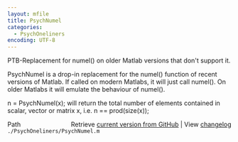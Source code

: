 ```yaml
---
layout: mfile
title: PsychNumel
categories:
  - PsychOneliners
encoding: UTF-8
---
```


PTB-Replacement for numel\(\) on older Matlab versions that don't support it.

PsychNumel is a drop-in replacement for the numel\(\) function of recent
versions of Matlab. If called on modern Matlabs, it will just call
numel\(\). On older Matlabs it will emulate the behaviour of numel\(\).

n = PsychNumel\(x\); will return the total number of elements contained in
scalar, vector or matrix x, i.e. n == prod\(size\(x\)\);



<div class="code_header" style="text-align:right;">
  <span style="float:left;">Path&nbsp;&nbsp;</span> <span class="counter">Retrieve <a href=
  "https://raw.github.com/Psychtoolbox-3/Psychtoolbox-3/beta/./PsychOneliners/PsychNumel.m">current version from GitHub</a> | View <a href=
  "https://github.com/Psychtoolbox-3/Psychtoolbox-3/commits/beta/./PsychOneliners/PsychNumel.m">changelog</a></span>
</div>
<div class="code">
  <code>./PsychOneliners/PsychNumel.m</code>
</div>
